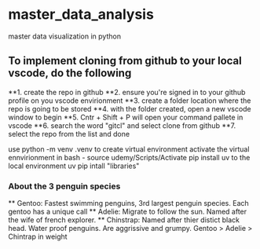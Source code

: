 # master_data_analysis
master data visualization in python

## To implement cloning from github to your local vscode, do the following
**1. create the repo in github
**2. ensure you're signed in to your github profile on you vscode envirionment
**3. create a folder location where the repo is going to be stored
**4. with the folder created, open a new vscode window to begin
**5. Cntr + Shift + P will open your command pallete in vscode
**6. search the word "gitcl" and select clone from github
**7. select the repo from the list and done

use python -m venv .venv to create virtual environment
activate the virtual ennvirionment in bash - source udemy/Scripts/Activate
pip install uv to the local environment
uv pip intall "libraries"


### About the 3 penguin species
** Gentoo: Fastest swimming penguins, 3rd largest penguin species. Each gentoo has a unique call
** Adelie: Migrate to follow the sun. Named after the wife of french explorer. 
** Chinstrap: Named after thier distict black head. Water proof penguins. Are aggrissive and grumpy.
Gentoo > Adelie > Chintrap in weight
